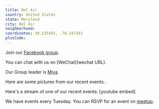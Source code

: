 ```yaml
---
title: Bel Air
country: United States
state: Maryland
city: Bel Air
neighborhood: 
coordinates: 39.535492, -76.347343
plusCode:
---
```

Join our [Facebook group](https://www.facebook.com/groups/free.code.camp.belair).

You can chat with us on [WeChat](wechat URL).

Our Group leader is [Miya](freecodecamp.org/miya)

Here are some pictures from our recent events:
![]().

Here's a stream of one of our recent events:
[youtube embed]

We have events every Tuesday. You can RSVP for an event on [meetup](meetupurl).
